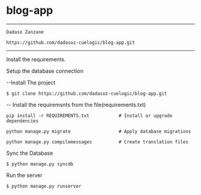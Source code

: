 # blog-app

-------------------------------------------------------------------------
    Dadaso Zanzane

    https://github.com/dadasoz-cuelogic/blog-app.git 
--------------------------------------------------------------------------

Install the requirements.

Setup the database connection

--Install The project

    $ git clone https://github.com/dadasoz-cuelogic/blog-app.git 

-- Install the requiremsnts from the file(requirements.txt)

    pip install -r REQUIREMENTS.txt           # Install or upgrade dependencies
    
    python manage.py migrate                  # Apply database migrations
    
    python manage.py compilemessages          # Create translation files

Sync the Database

    $ python manage.py syncdb

Run the server

    $ python manage.py runserver


